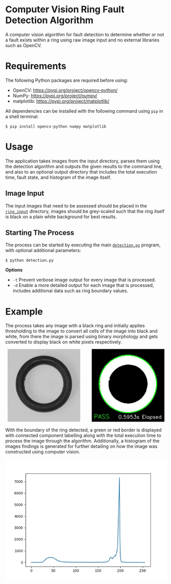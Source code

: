 
# Computer Vision Ring Fault Detection Algorithm
A computer vision algorithm for fault detection to determine whether or not a fault exists within a ring using raw image input and no external libraries such as OpenCV.

# Requirements
The following Python packages are required before using:
* OpenCV: https://pypi.org/project/opencv-python/
* NumPy: https://pypi.org/project/numpy/
* matplotlib: https://pypi.org/project/matplotlib/

All dependencies can be installed with the following command using `pip` in a shell terminal:
```
$ pip install opencv-python numpy matplotlib
```

# Usage
The application takes images from the input directory, parses them using the detection algorithm and outputs the given results to the command line, and also to an optional output directory that includes the total execution time, fault state, and histogram of the image itself.

## Image Input
The input images that need to be assessed should be placed in the [`ring_input`](./ring_input) directory, images should be grey-scaled such that the ring itself is black on a plain white background for best results.

## Starting The Process
The process can be started by executing the main [`detection.py`](./detection.py) program, with optional additional parameters:
```
$ python detection.py
```

__**Options**__
* `-t` Prevent verbose image output for every image that is processed.
* `-d` Enable a more detailed output for each image that is processed, includes additional data such as ring boundary values.

# Example
The process takes any image with a black ring and initially applies thresholding to the image to convert all cells of the image into black and white, from there the image is parsed using binary morphology and gets converted to display black on white pixels respectively.

<p align="center">
  <img src="./ring_input/2.jpg" width="45%">
&nbsp; &nbsp; &nbsp; &nbsp;
  <img src="./ring_output/2.jpg" width="45%">
</p>

With the boundary of the ring detected, a green or red border is displayed with connected component labelling along with the total execution time to process the image through the algorithm. Additionally, a histogram of the images findings is generated for further detailing on how the image was constructed using computer vision.

<p align="center">
  <img src="./ring_output/2_histogram.jpg">
</p>

